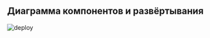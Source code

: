 ## Диаграмма компонентов и развёртывания

![deploy](https://github.com/user-attachments/assets/f09c3c1d-0135-4e61-bed6-2818155f799a)

